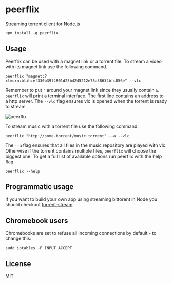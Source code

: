 # peerflix

Streaming torrent client for Node.js

```
npm install -g peerflix
```

## Usage

Peerflix can be used with a magnet link or a torrent file.
To stream a video with its magnet link use the following command.

```
peerflix "magnet:?xt=urn:btih:ef330b39f4801d25b4245212e75a38634bfc856e" --vlc
```

Remember to put `"` around your magnet link since they usually contain `&`.
`peerflix` will print a terminal interface. The first line contains an address to a http server. The `--vlc` flag ensures vlc is opened when the torrent is ready to stream.

![peerflix](https://raw.github.com/mafintosh/peerflix/master/screenshot.png)

To stream music with a torrent file use the following command.

```
peerflix "http://some-torrent/music.torrent" --a --vlc
```

The `--a` flag ensures that all files in the music repository are played with vlc.
Otherwise if the torrent contains multiple files, `peerflix` will choose the biggest one.
To get a full list of available options run peerflix with the help flag.

```
peerflix --help
```

## Programmatic usage

If you want to build your own app using streaming bittorent in Node you should checkout [torrent-stream](https://github.com/mafintosh/torrent-stream)

## Chromebook users

Chromebooks are set to refuse all incoming connections by default - to change this:  

```
sudo iptables -P INPUT ACCEPT
```

## License

MIT
